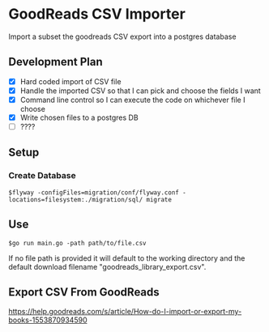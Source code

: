 # GoodReads CSV Importer

Import a subset the goodreads CSV export into a postgres database

## Development Plan
- [x] Hard coded import of CSV file
- [x] Handle the imported CSV so that I can pick and choose the fields I want
- [x] Command line control so I can execute the code on whichever file I choose
- [x] Write chosen files to a postgres DB
- [ ] ????

## Setup

### Create Database
`$flyway -configFiles=migration/conf/flyway.conf -locations=filesystem:./migration/sql/ migrate`

## Use

`$go run main.go -path path/to/file.csv`

If no file path is provided it will default to the working directory and the default download filename "goodreads_library_export.csv".

## Export CSV From GoodReads

https://help.goodreads.com/s/article/How-do-I-import-or-export-my-books-1553870934590